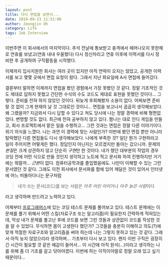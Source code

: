 ```yaml
---
layout: post
title: 다시 면접을 보면서...
date: 2019-09-23 11:51:00
author: Jeongjin Oh
category: Life
tags: Job Interview
---
```


이번주면 이 회사에서의 마지막이다. 추석 전날에 통보받고 충격에서 헤어나오지 못한채로 연휴를 보냈고(연휴 내내 우울했다) 다시 정신차리고 연휴 이후에 이력서를 다시 정비한 후 공개하여 구직활동을 시작했다.

이제까지 입사지원한 회사는 여러 곳이 있지만 아직 연락이 오지는 않았고, 공개한 이력서를 보고 몇몇 곳에서 면접 요청이 왔다. 그래서 지난 화요일에 A사 면접에 들어갔다.

결론부터 말하면 이제까지 면접을 봤던 경험에서 가장 못봤던 것 같다. 정말 기초적인 것도 제대로 답하지 못했고 간단한 수식의 수도 코드도 제대로 표현을 못했던 것이다... 그렇다. 준비를 전혀 하지 않았던 것이다. 뒤늦게 후회해봤자 소용이 없다. 어찌보면 준비랄 것 없이 그게 현재의 날 것 그대로인 것이니... 면접을 보고나서 곰곰히 생각해보았다. 왜 그랬을까? 지금와서 다시 답할 수 있다고 쳐도 당시에 나는 정말 경력에 비해 형편없었다. 변명할 것도 없다. 최근에 전혀 공부하지 않고 있다. 짬나는 대로 인디 게임을 만들고, 회사 프로젝트에서 맡은 일을 수행하고... 그런 것과는 면접은 정말 다른 이야기이다. 위기 의식을 느꼈다. 나는 과연 이 경력에 맞는 사람인가? 이번에 봤던 면접 뿐만 아니라 탈락했던 다른 면접들도 다시 생각해보았다. 나에게 부족한 것? 일단 뭔가 구현하라고 일이 주어지면 어떻게든 했다. 정답인지 아닌지는 모르겠지만 돌아는 갔으니까. 문제의 *본질*은 크게 상관하지 않고 단순히 *구현*만 한 것이다. 내가 했던 대부분의 작업의 경우 코딩 전에 어떤 식으로 만들 것인지 생각하고 노트에 적고 문서화 하여 진행하지만 거기에는 뭐랄까... *근본*이 없다. 컴퓨터공학과를 졸업했음에도. 나만이 이해할 수 있는 그런 문서였던 것 같다. 그래도 이전 회사에서 문서화를 함에 있어 깨달은 것이 있어서 인터넷에 어느 떠돌아다니는 문구처럼 

> 내가 쓰는 문서(코드)를 보는 사람은 *아주 어린 아이*거나 *아주 늙은 사람*이다

라고 생각하며 만드려고 노력하고 있다.

어제부터 [프로그래머스](https://programmers.co.kr)에 있는 코딩 테스트 문제를 풀어보고 있다. 테스트 문제에는 이 문제를 풀기 위해서 어떤 스킬(자료구조 또는 알고리즘)이 필요한지 간략하게 적혀있는데, 막상 내가 문제를 풀고난 후에 코드를 보면 그런 것들과 상관없이 코드를 작성한 것을 알 수 있었다. 무식하면 몸이 고생한다 했던가? 그것들을 충분히 이해하고 의도(?)에 맞게 적절한 자료구조와 알고리즘을 써야 하는데 나는 그렇지 못하고 있는 것 같다. 그래서 아직 늦지 않았으리라 생각하며... 기초부터 다시 보고 있다. 왠지 이번 구직은 굉장히 긴 시간이 필요할 것 같은 예감이 들어서... 이 시간에 아직 원석(...)이라고 생각하는 나를 위해 좀 더 기초를 갈고 닦아야겠다. 이번에 하는 이직이야말로 정말 오래 있고 싶기 때문이다...
